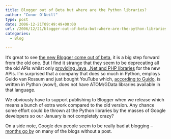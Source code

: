 ```yaml
---
title: Blogger out of Beta but where are the Python libraries?
author: "Conor O'Neill"
type: post
date: 2006-12-21T09:49:49+00:00
url: /2006/12/21/blogger-out-of-beta-but-where-are-the-python-libraries/
categories:
  - Blog

---
```

It&#8217;s great to see [the new Blogger come out of beta][1], it is a big step forward from the old one. But I find it strange that they seem to be deprecating all the old APIs whilst only [providing Java, .Net and PHP libraries][2] for the new APIs. I&#8217;m surprised that a company that does so much in Python, employs Guido van Rossum and just bought YouTube which, [according to Guido][3], is written in Python (wow!), does not have ATOM/GData libraries available in that language.

We obviously have to support publishing to Blogger when we release which means a bunch of extra work compared to the old version. Any chance some effort could be thrown at the Python libraries by the masses of Google developers so our January is not completely crazy?

On a side note, Google dev people seem to be really bad at blogging &#8211; [months go by][4] on many of the blogs without a post.

 [1]: http://buzz.blogger.com/2006/12/new-version-of-blogger.html
 [2]: http://code.google.com/apis/gdata/blogger.html
 [3]: http://www.splee.co.uk/2006/12/12/youtube-and-python/
 [4]: http://googledataapis.blogspot.com/